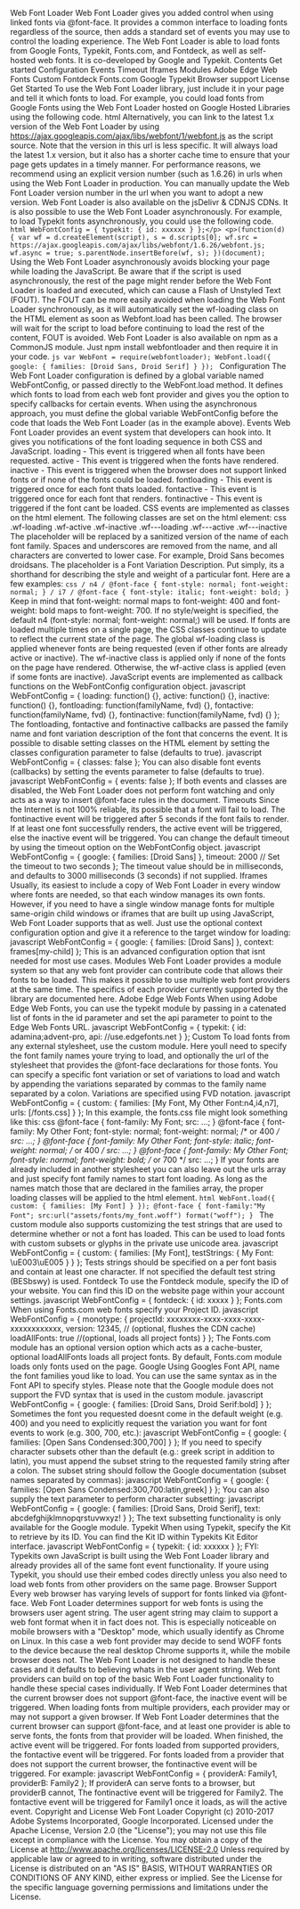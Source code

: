 Web Font Loader Web Font Loader gives you added control when using linked fonts via @font-face. It provides a common interface to loading fonts regardless of the source, then adds a standard set of events you may use to control the loading experience. The Web Font Loader is able to load fonts from Google Fonts, Typekit, Fonts.com, and Fontdeck, as well as self-hosted web fonts. It is co-developed by Google and Typekit. Contents Get started Configuration Events Timeout Iframes Modules Adobe Edge Web Fonts Custom Fontdeck Fonts.com Google Typekit Browser support License Get Started To use the Web Font Loader library, just include it in your page and tell it which fonts to load. For example, you could load fonts from Google Fonts using the Web Font Loader hosted on Google Hosted Libraries using the following code. html <script src="https://ajax.googleapis.com/ajax/libs/webfont/1.6.26/webfont.js"></script> <script> WebFont.load({ google: { families: [Droid Sans, Droid Serif] } }); </script> Alternatively, you can link to the latest 1.x version of the Web Font Loader by using https://ajax.googleapis.com/ajax/libs/webfont/1/webfont.js as the script source. Note that the version in this url is less specific. It will always load the latest 1.x version, but it also has a shorter cache time to ensure that your page gets updates in a timely manner. For performance reasons, we recommend using an explicit version number (such as 1.6.26) in urls when using the Web Font Loader in production. You can manually update the Web Font Loader version number in the url when you want to adopt a new version. Web Font Loader is also available on the jsDelivr & CDNJS CDNs. It is also possible to use the Web Font Loader asynchronously. For example, to load Typekit fonts asynchronously, you could use the following code. ```html WebFontConfig = { typekit: { id: xxxxxx } };</p> <p>(function(d) { var wf = d.createElement(script), s = d.scripts[0]; wf.src = https://ajax.googleapis.com/ajax/libs/webfont/1.6.26/webfont.js; wf.async = true; s.parentNode.insertBefore(wf, s); })(document); ``` Using the Web Font Loader asynchronously avoids blocking your page while loading the JavaScript. Be aware that if the script is used asynchronously, the rest of the page might render before the Web Font Loader is loaded and executed, which can cause a Flash of Unstyled Text (FOUT). The FOUT can be more easily avoided when loading the Web Font Loader synchronously, as it will automatically set the wf-loading class on the HTML element as soon as Webfont.load has been called. The browser will wait for the script to load before continuing to load the rest of the content, FOUT is avoided. Web Font Loader is also available on npm as a CommonJS module. Just npm install webfontloader and then require it in your code. ```js var WebFont = require(webfontloader); WebFont.load({ google: { families: [Droid Sans, Droid Serif] } }); ``` Configuration The Web Font Loader configuration is defined by a global variable named WebFontConfig, or passed directly to the WebFont.load method. It defines which fonts to load from each web font provider and gives you the option to specify callbacks for certain events. When using the asynchronous approach, you must define the global variable WebFontConfig before the code that loads the Web Font Loader (as in the example above). Events Web Font Loader provides an event system that developers can hook into. It gives you notifications of the font loading sequence in both CSS and JavaScript. loading - This event is triggered when all fonts have been requested. active - This event is triggered when the fonts have rendered. inactive - This event is triggered when the browser does not support linked fonts or if none of the fonts could be loaded. fontloading - This event is triggered once for each font thats loaded. fontactive - This event is triggered once for each font that renders. fontinactive - This event is triggered if the font cant be loaded. CSS events are implemented as classes on the html element. The following classes are set on the html element: css .wf-loading .wf-active .wf-inactive .wf-<familyname>-<fvd>-loading .wf-<familyname>-<fvd>-active .wf-<familyname>-<fvd>-inactive The <familyname> placeholder will be replaced by a sanitized version of the name of each font family. Spaces and underscores are removed from the name, and all characters are converted to lower case. For example, Droid Sans becomes droidsans. The <fvd> placeholder is a Font Variation Description. Put simply, its a shorthand for describing the style and weight of a particular font. Here are a few examples: ```css / n4 / @font-face { font-style: normal; font-weight: normal; } / i7 / @font-face { font-style: italic; font-weight: bold; } ``` Keep in mind that font-weight: normal maps to font-weight: 400 and font-weight: bold maps to font-weight: 700. If no style/weight is specified, the default n4 (font-style: normal; font-weight: normal;) will be used. If fonts are loaded multiple times on a single page, the CSS classes continue to update to reflect the current state of the page. The global wf-loading class is applied whenever fonts are being requested (even if other fonts are already active or inactive). The wf-inactive class is applied only if none of the fonts on the page have rendered. Otherwise, the wf-active class is applied (even if some fonts are inactive). JavaScript events are implemented as callback functions on the WebFontConfig configuration object. javascript WebFontConfig = { loading: function() {}, active: function() {}, inactive: function() {}, fontloading: function(familyName, fvd) {}, fontactive: function(familyName, fvd) {}, fontinactive: function(familyName, fvd) {} }; The fontloading, fontactive and fontinactive callbacks are passed the family name and font variation description of the font that concerns the event. It is possible to disable setting classes on the HTML element by setting the classes configuration parameter to false (defaults to true). javascript WebFontConfig = { classes: false }; You can also disable font events (callbacks) by setting the events parameter to false (defaults to true). javascript WebFontConfig = { events: false }; If both events and classes are disabled, the Web Font Loader does not perform font watching and only acts as a way to insert @font-face rules in the document. Timeouts Since the Internet is not 100% reliable, its possible that a font will fail to load. The fontinactive event will be triggered after 5 seconds if the font fails to render. If at least one font successfully renders, the active event will be triggered, else the inactive event will be triggered. You can change the default timeout by using the timeout option on the WebFontConfig object. javascript WebFontConfig = { google: { families: [Droid Sans] }, timeout: 2000 // Set the timeout to two seconds }; The timeout value should be in milliseconds, and defaults to 3000 milliseconds (3 seconds) if not supplied. Iframes Usually, its easiest to include a copy of Web Font Loader in every window where fonts are needed, so that each window manages its own fonts. However, if you need to have a single window manage fonts for multiple same-origin child windows or iframes that are built up using JavaScript, Web Font Loader supports that as well. Just use the optional context configuration option and give it a reference to the target window for loading: javascript WebFontConfig = { google: { families: [Droid Sans] }, context: frames[my-child] }; This is an advanced configuration option that isnt needed for most use cases. Modules Web Font Loader provides a module system so that any web font provider can contribute code that allows their fonts to be loaded. This makes it possible to use multiple web font providers at the same time. The specifics of each provider currently supported by the library are documented here. Adobe Edge Web Fonts When using Adobe Edge Web Fonts, you can use the typekit module by passing in a catenated list of fonts in the id parameter and set the api parameter to point to the Edge Web Fonts URL. javascript WebFontConfig = { typekit: { id: adamina;advent-pro, api: //use.edgefonts.net } }; Custom To load fonts from any external stylesheet, use the custom module. Here youll need to specify the font family names youre trying to load, and optionally the url of the stylesheet that provides the @font-face declarations for those fonts. You can specify a specific font variation or set of variations to load and watch by appending the variations separated by commas to the family name separated by a colon. Variations are specified using FVD notation. javascript WebFontConfig = { custom: { families: [My Font, My Other Font:n4,i4,n7], urls: [/fonts.css] } }; In this example, the fonts.css file might look something like this: css @font-face { font-family: My Font; src: ...; } @font-face { font-family: My Other Font; font-style: normal; font-weight: normal; /* or 400 */ src: ...; } @font-face { font-family: My Other Font; font-style: italic; font-weight: normal; /* or 400 */ src: ...; } @font-face { font-family: My Other Font; font-style: normal; font-weight: bold; /* or 700 */ src: ...; } If your fonts are already included in another stylesheet you can also leave out the urls array and just specify font family names to start font loading. As long as the names match those that are declared in the families array, the proper loading classes will be applied to the html element. ```html WebFont.load({ custom: { families: [My Font] } }); @font-face { font-family:"My Font"; src:url("assets/fonts/my_font.woff") format("woff"); } ``` The custom module also supports customizing the test strings that are used to determine whether or not a font has loaded. This can be used to load fonts with custom subsets or glyphs in the private use unicode area. javascript WebFontConfig = { custom: { families: [My Font], testStrings: { My Font: \uE003\uE005 } } }; Tests strings should be specified on a per font basis and contain at least one character. If not specified the default test string (BESbswy) is used. Fontdeck To use the Fontdeck module, specify the ID of your website. You can find this ID on the website page within your account settings. javascript WebFontConfig = { fontdeck: { id: xxxxx } }; Fonts.com When using Fonts.com web fonts specify your Project ID. javascript WebFontConfig = { monotype: { projectId: xxxxxxxx-xxxx-xxxx-xxxx-xxxxxxxxxxxx, version: 12345, // (optional, flushes the CDN cache) loadAllFonts: true //(optional, loads all project fonts) } }; The Fonts.com module has an optional version option which acts as a cache-buster, optional loadAllFonts loads all project fonts. By default, Fonts.com module loads only fonts used on the page. Google Using Googles Font API, name the font families youd like to load. You can use the same syntax as in the Font API to specify styles. Please note that the Google module does not support the FVD syntax that is used in the custom module. javascript WebFontConfig = { google: { families: [Droid Sans, Droid Serif:bold] } }; Sometimes the font you requested doesnt come in the default weight (e.g. 400) and you need to explicitly request the variation you want for font events to work (e.g. 300, 700, etc.): javascript WebFontConfig = { google: { families: [Open Sans Condensed:300,700] } }; If you need to specify character subsets other than the default (e.g.: greek script in addition to latin), you must append the subset string to the requested family string after a colon. The subset string should follow the Google documentation (subset names separated by commas): javascript WebFontConfig = { google: { families: [Open Sans Condensed:300,700:latin,greek] } }; You can also supply the text parameter to perform character subsetting: javascript WebFontConfig = { google: { families: [Droid Sans, Droid Serif], text: abcdefghijklmnopqrstuvwxyz! } }; The text subsetting functionality is only available for the Google module. Typekit When using Typekit, specify the Kit to retrieve by its ID. You can find the Kit ID within Typekits Kit Editor interface. javascript WebFontConfig = { typekit: { id: xxxxxx } }; FYI: Typekits own JavaScript is built using the Web Font Loader library and already provides all of the same font event functionality. If youre using Typekit, you should use their embed codes directly unless you also need to load web fonts from other providers on the same page. Browser Support Every web browser has varying levels of support for fonts linked via @font-face. Web Font Loader determines support for web fonts is using the browsers user agent string. The user agent string may claim to support a web font format when it in fact does not. This is especially noticeable on mobile browsers with a "Desktop" mode, which usually identify as Chrome on Linux. In this case a web font provider may decide to send WOFF fonts to the device because the real desktop Chrome supports it, while the mobile browser does not. The Web Font Loader is not designed to handle these cases and it defaults to believing whats in the user agent string. Web font providers can build on top of the basic Web Font Loader functionality to handle these special cases individually. If Web Font Loader determines that the current browser does not support @font-face, the inactive event will be triggered. When loading fonts from multiple providers, each provider may or may not support a given browser. If Web Font Loader determines that the current browser can support @font-face, and at least one provider is able to serve fonts, the fonts from that provider will be loaded. When finished, the active event will be triggered. For fonts loaded from supported providers, the fontactive event will be triggered. For fonts loaded from a provider that does not support the current browser, the fontinactive event will be triggered. For example: javascript WebFontConfig = { providerA: Family1, providerB: Family2 }; If providerA can serve fonts to a browser, but providerB cannot, The fontinactive event will be triggered for Family2. The fontactive event will be triggered for Family1 once it loads, as will the active event. Copyright and License Web Font Loader Copyright (c) 2010-2017 Adobe Systems Incorporated, Google Incorporated. Licensed under the Apache License, Version 2.0 (the "License"); you may not use this file except in compliance with the License. You may obtain a copy of the License at http://www.apache.org/licenses/LICENSE-2.0 Unless required by applicable law or agreed to in writing, software distributed under the License is distributed on an "AS IS" BASIS, WITHOUT WARRANTIES OR CONDITIONS OF ANY KIND, either express or implied. See the License for the specific language governing permissions and limitations under the License.